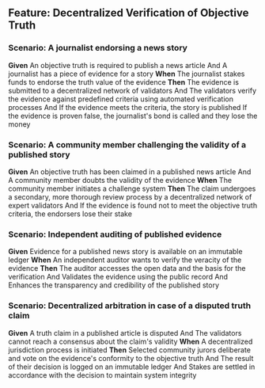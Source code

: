 ## Feature: __Decentralized Verification of Objective Truth__

### Scenario: A journalist endorsing a news story
**Given** An objective truth is required to publish a news article
And A journalist has a piece of evidence for a story
**When** The journalist stakes funds to endorse the truth value of the evidence
**Then** The evidence is submitted to a decentralized network of validators
And The validators verify the evidence against predefined criteria using automated verification processes
And If the evidence meets the criteria, the story is published
If the evidence is proven false, the journalist's bond is called and they lose the money

### Scenario: A community member challenging the validity of a published story
**Given** An objective truth has been claimed in a published news article
And A community member doubts the validity of the evidence
**When** The community member initiates a challenge system
**Then** The claim undergoes a secondary, more thorough review process by a decentralized network of expert validators
And If the evidence is found not to meet the objective truth criteria, the endorsers lose their stake

### Scenario: Independent auditing of published evidence
**Given** Evidence for a published news story is available on an immutable ledger
**When** An independent auditor wants to verify the veracity of the evidence
**Then** The auditor accesses the open data and the basis for the verification
And Validates the evidence using the public record
And Enhances the transparency and credibility of the published story

### Scenario: Decentralized arbitration in case of a disputed truth claim
**Given** A truth claim in a published article is disputed
And The validators cannot reach a consensus about the claim's validity
**When** A decentralized jurisdiction process is initiated
**Then** Selected community jurors deliberate and vote on the evidence's conformity to the objective truth
And The result of their decision is logged on an immutable ledger
And Stakes are settled in accordance with the decision to maintain system integrity